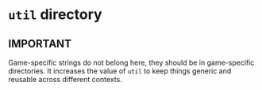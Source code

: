 # `util` directory

## IMPORTANT

Game-specific strings do not belong here, they should be in game-specific directories. It increases the value of `util` to keep things generic and reusable across different contexts.
